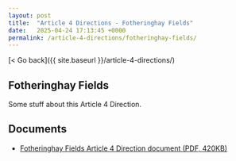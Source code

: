 ```yaml
---
layout: post
title:  "Article 4 Directions - Fotheringhay Fields"
date:   2025-04-24 17:13:45 +0000
permalink: /article-4-directions/fotheringhay-fields/
---
```


[< Go back]({{ site.baseurl }}/article-4-directions/)

Fotheringhay Fields
--------

Some stuff about this Article 4 Direction.

Documents
----------------------

* [Fotheringhay Fields Article 4 Direction document (PDF, 420KB)](#)